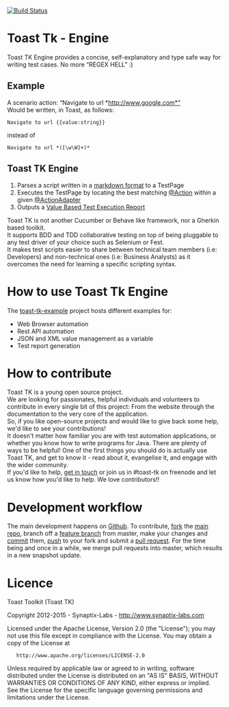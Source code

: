[![Build Status](https://travis-ci.org/synaptix-labs/toast-tk-engine.svg?branch=master)](https://travis-ci.org/synaptix-labs/toast-tk-engine.svg?branch=master)

# Toast Tk - Engine

Toast TK Engine provides a concise, self-explanatory and type safe way for writing test cases. 
No more “REGEX HELL” :)

## Example
A scenario action: “Navigate to url *http://www.google.com*”  
Would be written, in Toast, as follows: 
```
Navigate to url {{value:string}} 
```
instead of 
```
Navigate to url *([\w\W]+)*
```

## Toast TK Engine
1. Parses a script written in a [markdown format]() to a TestPage
2. Executes the TestPage by locating the best matching [@Action]() within a given [@ActionAdapter]() 
3. Outputs a [Value Based Test Execution Report]()

Toast TK is not another Cucumber or Behave like framework, nor a Gherkin based toolkit.  
It supports BDD and TDD collaborative testing on top of being pluggable to any test driver of your choice such as Selenium or Fest.  
It makes test scripts easier to share between technical team members (i.e: Developers) and non-technical ones (i.e: Business Analysts) as it overcomes the need for learning a specific scripting syntax.

# How to use Toast Tk Engine

The [toast-tk-example](https://github.com/synaptix-labs/toast-tk-examples) project hosts different examples for:
- Web Browser automation
- Rest API automation
- JSON and XML value management as a variable
- Test report generation

# How to contribute

Toast TK is a young open source project.  
We are looking for passionates, helpful individuals and volunteers to contribute in every single bit of this project: From the website through the documentation to the very core of the application.  
So, if you like open-source projects and would like to give back some help, we'd like to see your contributions!  
It doesn't matter how familiar you are with test automation applications, or whether you know how to write programs for Java. There are plenty of ways to be helpful! One of the first things you should do is actually use Toast TK, and get to know it - read about it, evangelise it, and engage with the wider community.  
If you'd like to help, [get in touch](mailto:sallah.kokaina@synaptix-labs.com) or join us in #toast-tk on freenode and let us know how you'd like to help. We love contributors!! 

# Development workflow
The main development happens on [Github](https://github.com/synaptix-labs/toast-tk-engine). To contribute, [fork](http://help.github.com/fork-a-repo/) the [main repo](https://github.com/synaptix-labs/toast-tk-engine), branch off a [feature branch](https://www.google.com/search?q=git+feature+branches) from master, make your changes and [commit](http://git-scm.com/docs/git-commit) them, [push](http://git-scm.com/docs/git-push) to your fork and submit a [pull request](http://help.github.com/send-pull-requests/).
For the time being and once in a while, we merge pull requests into master, which results in a new snapshot update. 

# Licence

Toast Toolkit (Toast TK)

Copyright 2012-2015 - Synaptix-Labs - http://www.synaptix-labs.com 

Licensed under the Apache License, Version 2.0 (the "License");
you may not use this file except in compliance with the License.
You may obtain a copy of the License at

       http://www.apache.org/licenses/LICENSE-2.0

Unless required by applicable law or agreed to in writing, software
distributed under the License is distributed on an "AS IS" BASIS,
WITHOUT WARRANTIES OR CONDITIONS OF ANY KIND, either express or implied.
See the License for the specific language governing permissions and
limitations under the License.
